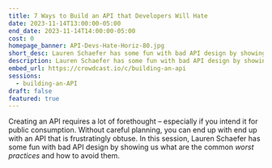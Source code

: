 ```yaml
---
title: 7 Ways to Build an API that Developers Will Hate
date: 2023-11-14T13:00:00-05:00
end_date: 2023-11-14T14:00:00-05:00
cost: 0
homepage_banner: API-Devs-Hate-Horiz-80.jpg
short_desc: Lauren Schaefer has some fun with bad API design by showing us what are the common worst practices and how to avoid them.
description: Lauren Schaefer has some fun with bad API design by showing us what are the common worst practices and how to avoid them.
embed_url: https://crowdcast.io/c/building-an-api
sessions:
  - building-an-API
draft: false
featured: true
---
```


Creating an API requires a lot of forethought – especially if you intend it for public consumption. Without careful planning, you can end up with end up with an API that is frustratingly obtuse. In this session, Lauren Schaefer has some fun with bad API design by showing us what are the common _worst practices_ and how to avoid them.